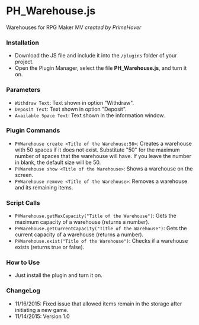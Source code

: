 # PH_Warehouse.js
Warehouses for RPG Maker MV
*created by PrimeHover*

### Installation
* Download the JS file and include it into the ```/plugins``` folder of your project.
* Open the Plugin Manager, select the file **PH_Warehouse.js**, and turn it on.

### Parameters
* ``Withdraw Text``:  Text shown in option "Withdraw".
* ``Deposit Text``: Text shown in option "Deposit".
* ``Available Space Text``: Text shown in the information window.

### Plugin Commands
* ``PHWarehouse create <Title of the Warehouse:50>``: Creates a warehouse with 50 spaces if it does not exist. Substitute "50" for the maximum number of spaces that the warehouse will have. If you leave the number in blank, the default size will be 50.
* ``PHWarehouse show <Title of the Warehouse>``: Shows a warehouse on the screen.
* ``PHWarehouse remove <Title of the Warehouse>``: Removes a warehouse and its remaining items.

### Script Calls
* ``PHWarehouse.getMaxCapacity("Title of the Warehouse")``: Gets the maximum capacity of a warehouse (returns a number).
* ``PHWarehouse.getCurrentCapacity("Title of the Warehouse")``: Gets the current capacity of a warehouse (returns a number).
* ``PHWarehouse.exist("Title of the Warehouse")``: Checks if a warehouse exists (returns true or false).

### How to Use
* Just install the plugin and turn it on.

### ChangeLog
* 11/16/2015: Fixed issue that allowed items remain in the storage after initiating a new game.
* 11/14/2015: Version 1.0

